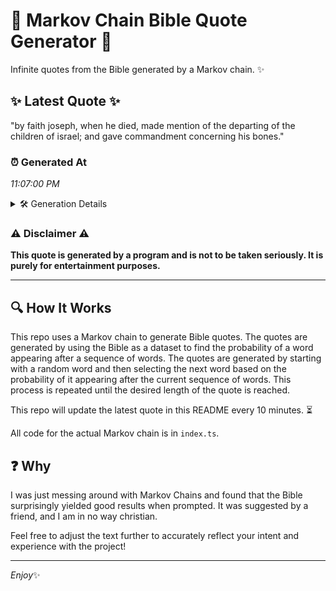 # 📖 Markov Chain Bible Quote Generator 📖

Infinite quotes from the Bible generated by a Markov chain. ✨

## ✨ Latest Quote ✨
"by faith joseph, when he died, made mention of the departing of the children of israel; and gave commandment concerning his bones."

### ⏰ Generated At
*11:07:00 PM*

<details>
    <summary>🛠️ Generation Details</summary>
    <p>
        <strong>🌱 Seed:</strong> by<br>
        <strong>🔄 Iterations:</strong> 21<br>
        <strong>📜 Context History:</strong><br>[ by ]: faith<br>[ by, faith ]: joseph,<br>[ by, faith, joseph, ]: when<br>[ by, faith, joseph,, when ]: he<br>[ by, faith, joseph,, when, he ]: died,<br>[ by, faith, joseph,, when, he, died, ]: made<br>[ faith, joseph,, when, he, died,, made ]: mention<br>[ joseph,, when, he, died,, made, mention ]: of<br>[ when, he, died,, made, mention, of ]: the<br>[ he, died,, made, mention, of, the ]: departing<br>[ died,, made, mention, of, the, departing ]: of<br>[ made, mention, of, the, departing, of ]: the<br>[ mention, of, the, departing, of, the ]: children<br>[ of, the, departing, of, the, children ]: of<br>[ the, departing, of, the, children, of ]: israel;<br>[ departing, of, the, children, of, israel; ]: and<br>[ of, the, children, of, israel;, and ]: gave<br>[ the, children, of, israel;, and, gave ]: commandment<br>[ children, of, israel;, and, gave, commandment ]: concerning<br>[ of, israel;, and, gave, commandment, concerning ]: his<br>[ israel;, and, gave, commandment, concerning, his ]: bones.<br>
    </p>
</details>

### ⚠️ Disclaimer ⚠️
**This quote is generated by a program and is not to be taken seriously. It is purely for entertainment purposes.**

---

## 🔍 How It Works

This repo uses a Markov chain to generate Bible quotes. The quotes are generated by using the Bible as a dataset to find the probability of a word appearing after a sequence of words. The quotes are generated by starting with a random word and then selecting the next word based on the probability of it appearing after the current sequence of words. This process is repeated until the desired length of the quote is reached.

This repo will update the latest quote in this README every 10 minutes. ⏳

All code for the actual Markov chain is in `index.ts`.

## ❓ Why

I was just messing around with Markov Chains and found that the Bible surprisingly yielded good results when prompted. 
It was suggested by a friend, and I am in no way christian.

Feel free to adjust the text further to accurately reflect your intent and experience with the project!

---

*Enjoy*✨
